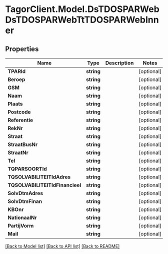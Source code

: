 # TagorClient.Model.DsTDOSPARWebDsTDOSPARWebTtTDOSPARWebInner

## Properties

Name | Type | Description | Notes
------------ | ------------- | ------------- | -------------
**TPARId** | **string** |  | [optional] 
**Beroep** | **string** |  | [optional] 
**GSM** | **string** |  | [optional] 
**Naam** | **string** |  | [optional] 
**Plaats** | **string** |  | [optional] 
**Postcode** | **string** |  | [optional] 
**Referentie** | **string** |  | [optional] 
**RekNr** | **string** |  | [optional] 
**Straat** | **string** |  | [optional] 
**StraatBusNr** | **string** |  | [optional] 
**StraatNr** | **string** |  | [optional] 
**Tel** | **string** |  | [optional] 
**TQPARSOORTId** | **string** |  | [optional] 
**TQSOLVABILITEITIdAdres** | **string** |  | [optional] 
**TQSOLVABILITEITIdFinancieel** | **string** |  | [optional] 
**SolvDtmAdres** | **string** |  | [optional] 
**SolvDtmFinan** | **string** |  | [optional] 
**KBOnr** | **string** |  | [optional] 
**NationaalNr** | **string** |  | [optional] 
**PartijVorm** | **string** |  | [optional] 
**Mail** | **string** |  | [optional] 

[[Back to Model list]](../README.md#documentation-for-models) [[Back to API list]](../README.md#documentation-for-api-endpoints) [[Back to README]](../README.md)

